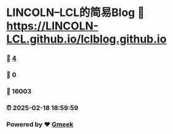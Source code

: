 # LINCOLN–LCL的简易Blog :link: https://LINCOLN-LCL.github.io/lclblog.github.io 
### :page_facing_up: [4](https://LINCOLN-LCL.github.io/lclblog.github.io/tag.html) 
### :speech_balloon: 0 
### :hibiscus: 16003 
### :alarm_clock: 2025-02-18 18:59:59 
### Powered by :heart: [Gmeek](https://github.com/Meekdai/Gmeek)
